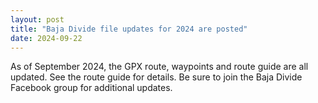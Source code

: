 ```yaml
---
layout: post
title: "Baja Divide file updates for 2024 are posted"
date: 2024-09-22
---
```

As of September 2024, the GPX route, waypoints and route guide are all updated.  See the route guide for details.
Be sure to join the Baja Divide Facebook group for additional updates.

